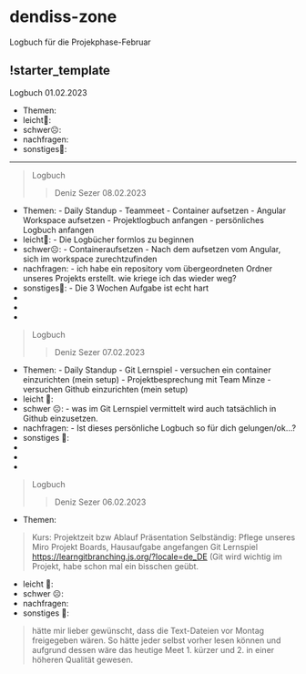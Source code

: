 # dendiss-zone
Logbuch für die Projekphase-Februar

!starter_template
---
Logbuch 
01.02.2023
- Themen:
- leicht🙂:
- schwer☹️:
- nachfragen:
- sonstiges🤷:
---
> Logbuch 
>> Deniz Sezer     08.02.2023
- Themen:       - Daily Standup
                - Teammeet
                - Container aufsetzen
                - Angular Workspace aufsetzen
                - Projektlogbuch anfangen
                - persönliches Logbuch anfangen
- leicht🙂:       - Die Logbücher formlos zu beginnen       
- schwer☹️:       - Containeraufsetzen
                - Nach dem aufsetzen vom Angular, sich im workspace zurechtzufinden
- nachfragen:     - ich habe ein repository vom übergeordneten Ordner unseres Projekts erstellt.
                  wie kriege ich das wieder weg?
- sonstiges🤷:    - Die 3 Wochen Aufgabe ist echt hart
-
-
-
> Logbuch
>> Deniz Sezer     07.02.2023
- Themen:         - Daily Standup
                - Git Lernspiel
                - versuchen ein container einzurichten (mein setup)
                - Projektbesprechung mit Team Minze
                - versuchen Github einzurichten (mein setup)
- leicht 🙂:	
- schwer ☹️:      - was im Git Lernspiel vermittelt wird auch tatsächlich in Github einzusetzen.
- nachfragen:     - Ist dieses persönliche Logbuch so für dich gelungen/ok…?
- sonstiges 🤷:
-	
-
-
> Logbuch 
>> Deniz Sezer     06.02.2023
- Themen:
> Kurs: Projektzeit bzw Ablauf Präsentation
> Selbständig: Pflege unseres Miro Projekt Boards,
> Hausaufgabe angefangen
> Git Lernspiel https://learngitbranching.js.org/?locale=de_DE (Git wird wichtig im Projekt, habe schon mal ein bisschen geübt.
- leicht 🙂:	
- schwer ☹️:	
- nachfragen:	
- sonstiges 🤷:
> hätte mir lieber gewünscht, dass die Text-Dateien vor Montag freigegeben wären. So hätte jeder selbst vorher lesen können und aufgrund dessen wäre das heutige Meet 1. kürzer und 2. in einer höheren Qualität gewesen.

